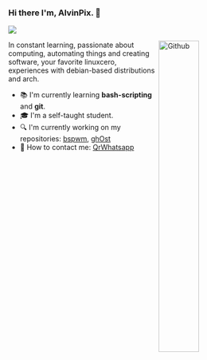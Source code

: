 ### Hi there I'm, AlvinPix. 👋

![](https://komarev.com/ghpvc/?username=AlvinPix&style=flat-square&color=cc0000)

<img width="40%" align="right" alt="Github" src="https://external-content.duckduckgo.com/iu/?u=https%3A%2F%2Fwww.icegif.com%2Fwp-content%2Fuploads%2F2023%2F05%2Ficegif-567.gif&f=1&nofb=1&ipt=6378e80db91013573d114f58f697fc3158f5c2250e4387e7d5f9647f5fa3458c&ipo=images" />

<p>In constant learning, passionate about computing, automating things and creating software, your favorite linuxcero, experiences with debian-based distributions and arch.</p>

- 📚 I'm currently learning **bash-scripting** and **git**.
- 🎓 I'm a self-taught student.
- 🔍 I'm currently working on my repositories: [bspwm](https://github.com/AlvinPix/bspwm), [ghOst]()
- 📧 How to contact me: [QrWhatsapp](https://www.mediafire.com/view/rdzrr10vsn4oal3/IMG_1637.jpeg/file)
